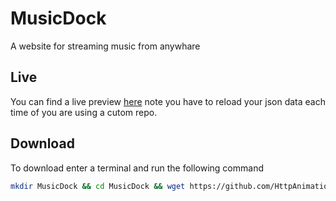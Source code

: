 # MusicDock
A website for streaming music from anywhare

## Live
You can find a live preview [here]() note you have to reload your json data each time of you are using a cutom repo.

## Download
To download enter a terminal and run the following command
```bash
mkdir MusicDock && cd MusicDock && wget https://github.com/HttpAnimation/MusicDock/raw/main/index.html
```
